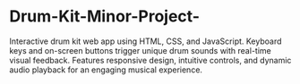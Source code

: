 # Drum-Kit-Minor-Project-
Interactive drum kit web app using HTML, CSS, and JavaScript. Keyboard keys and on-screen buttons trigger unique drum sounds with real-time visual feedback. Features responsive design, intuitive controls, and dynamic audio playback for an engaging musical experience.
